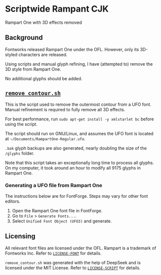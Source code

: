 # Scriptwide Rampant CJK
Rampart One with 3D effects removed

## Background
Fontworks released Rampart One under the OFL. However, only its 3D-styled characters are released.

Using scripts and manual glyph refining, I have (attempted to) remove the 3D style from Rampart One.

No additional glyphs should be added.

## [`remove_contour.sh`](remove_contour.sh)
This is the script used to remove the outermost contour from a UFO font. Manual refinement is required to fully remove all 3D effects.

For best performance, run `sudo apt-get install -y xmlstarlet bc` before using the script.

The script should run on GNU/Linux, and assumes the UFO font is located at `~/Documents/RampartOne-Regular.ufo`.

`.bak` glyph backups are also generated, nearly doubling the size of the `/glyphs` folder.

Note that this script takes an exceptionally long time to process all glyphs. On my computer, it took around an hour to modify all 9175 glyphs in Rampart One.

### Generating a UFO file from Rampart One

The instructions below are for FontForge. Steps may vary for other font editors.

1. Open the Rampart One font file in FontForge.
2. Go to `File` > `Generate Fonts...`.
3. Select `Unified Font Object (UFO3)` and generate.

## Licensing
All relevant font files are licensed under the OFL. Rampart is a trademark of Fontworks Inc. Refer to [`LICENSE-FONT`](LICENSE-FONT) for details.

`remove_contour.sh` was generated with the help of DeepSeek and is licensed under the MIT License. Refer to [`LICENSE-SCRIPT`](LICENSE-SCRIPT) for details.
